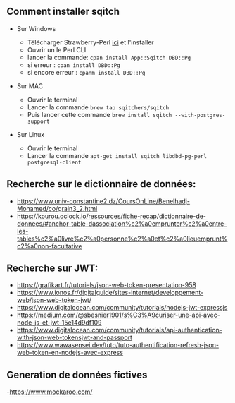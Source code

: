## Comment installer sqitch

- Sur Windows
  - Télécharger Strawberry-Perl [ici](https://strawberryperl.com/) et l'installer
  - Ouvrir un le Perl CLI
  - lancer la commande: ```cpan install App::Sqitch DBD::Pg```
  - si erreur : ```cpan install DBD::Pg```
  - si encore erreur : ```cpanm install DBD::Pg```

- Sur MAC
  - Ouvrir le terminal
  - Lancer la commande ```brew tap sqitchers/sqitch```
  - Puis lancer cette commande ```brew install sqitch --with-postgres-support```

- Sur Linux
  - Ouvrir le terminal
  - Lancer la commande ```apt-get install sqitch libdbd-pg-perl postgresql-client```

## Recherche sur le dictionnaire de données:

- https://www.univ-constantine2.dz/CoursOnLine/Benelhadj-Mohamed/co/grain3_2.html
- https://kourou.oclock.io/ressources/fiche-recap/dictionnaire-de-donnees/#anchor-table-dassociation%c2%a0emprunter%c2%a0entre-les-tables%c2%a0livre%c2%a0personne%c2%a0et%c2%a0lieuemprunt%c2%a0non-facultative

## Recherche sur JWT:

- https://grafikart.fr/tutoriels/json-web-token-presentation-958
- https://www.ionos.fr/digitalguide/sites-internet/developpement-web/json-web-token-jwt/
- https://www.digitalocean.com/community/tutorials/nodejs-jwt-expressjs
- https://medium.com/@sbesnier1901/s%C3%A9curiser-une-api-avec-node-js-et-jwt-15e14d9df109
- https://www.digitalocean.com/community/tutorials/api-authentication-with-json-web-tokensjwt-and-passport
- https://www.wawasensei.dev/tuto/tuto-authentification-refresh-json-web-token-en-nodejs-avec-express

## Generation de données fictives

-https://www.mockaroo.com/